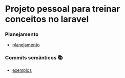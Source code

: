 # Projeto pessoal para treinar conceitos no laravel

### Planejamento

- [planejamento](docs/planejamentos.md)

### Commits semânticos 📚

- [exemplos](docs/commitsSemanticos.md)
